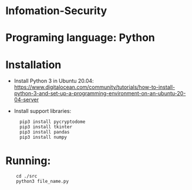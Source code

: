 # Infomation-Security

# Programing language: Python

# Installation
- Install Python 3 in Ubuntu 20.04: https://www.digitalocean.com/community/tutorials/how-to-install-python-3-and-set-up-a-programming-environment-on-an-ubuntu-20-04-server
- Install support libraries:
        
        pip3 install pycryptodome
        pip3 install tkinter
        pip3 install pandas
        pip3 install numpy

# Running:
        cd ./src
        python3 file_name.py
